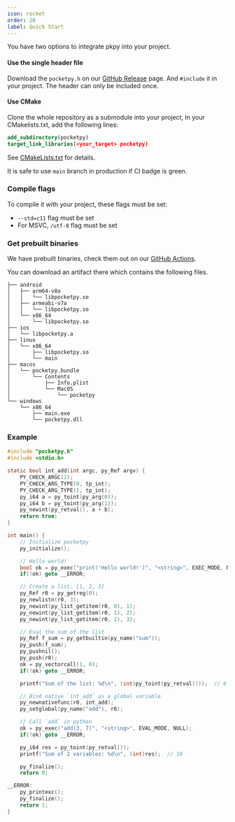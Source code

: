 ```yaml
---
icon: rocket
order: 20
label: Quick Start
---
```


You have two options to integrate pkpy into your project.

#### Use the single header file

Download the `pocketpy.h` on our [GitHub Release](https://github.com/pocketpy/pocketpy/releases) page.
And `#include` it in your project. The header can only be included once.

#### Use CMake

Clone the whole repository as a submodule into your project,
In your CMakelists.txt, add the following lines:

```cmake
add_subdirectory(pocketpy)
target_link_libraries(<your_target> pocketpy)
```

See [CMakeLists.txt](https://github.com/pocketpy/pocketpy/blob/main/CMakeLists.txt) for details.

It is safe to use `main` branch in production if CI badge is green.

### Compile flags

To compile it with your project, these flags must be set:

+ `--std=c11` flag must be set
+ For MSVC, `/utf-8` flag must be set

### Get prebuilt binaries

We have prebuilt binaries,
check them out on our [GitHub Actions](https://github.com/pocketpy/pocketpy/actions/workflows/main.yml).

You can download an artifact there which contains the following files.

```
├── android
│   ├── arm64-v8a
│   │   └── libpocketpy.so
│   ├── armeabi-v7a
│   │   └── libpocketpy.so
│   └── x86_64
│       └── libpocketpy.so
├── ios
│   └── libpocketpy.a
├── linux
│   └── x86_64
│       ├── libpocketpy.so
│       └── main
├── macos
│   └── pocketpy.bundle
│       └── Contents
│           ├── Info.plist
│           └── MacOS
│               └── pocketpy
└── windows
    └── x86_64
        ├── main.exe
        └── pocketpy.dll
```

### Example

```c
#include "pocketpy.h"
#include <stdio.h>

static bool int_add(int argc, py_Ref argv) {
    PY_CHECK_ARGC(2);
    PY_CHECK_ARG_TYPE(0, tp_int);
    PY_CHECK_ARG_TYPE(1, tp_int);
    py_i64 a = py_toint(py_arg(0));
    py_i64 b = py_toint(py_arg(1));
    py_newint(py_retval(), a + b);
    return true;
}

int main() {
    // Initialize pocketpy
    py_initialize();

    // Hello world!
    bool ok = py_exec("print('Hello world!')", "<string>", EXEC_MODE, NULL);
    if(!ok) goto __ERROR;

    // Create a list: [1, 2, 3]
    py_Ref r0 = py_getreg(0);
    py_newlistn(r0, 3);
    py_newint(py_list_getitem(r0, 0), 1);
    py_newint(py_list_getitem(r0, 1), 2);
    py_newint(py_list_getitem(r0, 2), 3);

    // Eval the sum of the list
    py_Ref f_sum = py_getbuiltin(py_name("sum"));
    py_push(f_sum);
    py_pushnil();
    py_push(r0);
    ok = py_vectorcall(1, 0);
    if(!ok) goto __ERROR;

    printf("Sum of the list: %d\n", (int)py_toint(py_retval()));  // 6

    // Bind native `int_add` as a global variable
    py_newnativefunc(r0, int_add);
    py_setglobal(py_name("add"), r0);

    // Call `add` in python
    ok = py_exec("add(3, 7)", "<string>", EVAL_MODE, NULL);
    if(!ok) goto __ERROR;

    py_i64 res = py_toint(py_retval());
    printf("Sum of 2 variables: %d\n", (int)res);  // 10

    py_finalize();
    return 0;

__ERROR:
    py_printexc();
    py_finalize();
    return 1;
}
```
